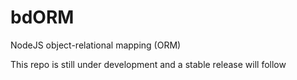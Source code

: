 # bdORM
NodeJS object-relational mapping (ORM)


This repo is still under development and a stable release will follow

